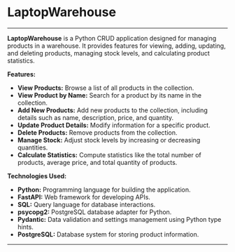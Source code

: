 # LaptopWarehouse

---

**LaptopWarehouse** is a Python CRUD application designed for managing products in a warehouse. It provides features for viewing, adding, updating, and deleting products, managing stock levels, and calculating product statistics.

**Features:**

- **View Products:** Browse a list of all products in the collection.
- **View Product by Name:** Search for a product by its name in the collection.
- **Add New Products:** Add new products to the collection, including details such as name, description, price, and quantity.
- **Update Product Details:** Modify information for a specific product.
- **Delete Products:** Remove products from the collection.
- **Manage Stock:** Adjust stock levels by increasing or decreasing quantities.
- **Calculate Statistics:** Compute statistics like the total number of products, average price, and total quantity of products.

**Technologies Used:**

- **Python:** Programming language for building the application.
- **FastAPI:** Web framework for developing APIs.
- **SQL:** Query language for database interactions.
- **psycopg2:** PostgreSQL database adapter for Python.
- **Pydantic:** Data validation and settings management using Python type hints.
- **PostgreSQL:** Database system for storing product information.

---


